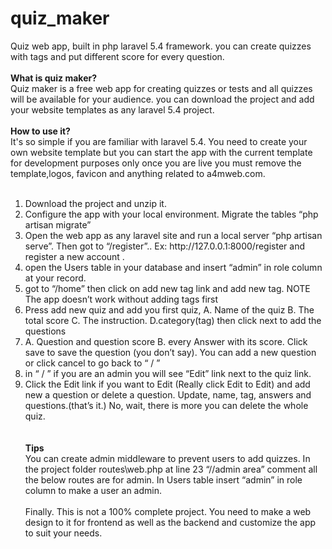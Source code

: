 # quiz_maker
Quiz web app, built in php laravel 5.4 framework.  you can create quizzes with tags and put different score for every question. 
 <br>
  <br>
<strong>What is quiz maker?</strong> <br>
Quiz maker is a free web app for creating quizzes or tests and all quizzes will be available for your audience. you can download the project and add your website templates as any laravel 5.4 project. 
<br>
 <br>
<strong>How to use it?</strong> <br>
It's so simple if you are familiar with laravel 5.4. You need to create your own website template but you can start the app with the current template for development purposes only once you are live you must remove the template,logos, favicon and anything related to a4mweb.com.   
 <br>
<ol type="1">
<li>Download the project and unzip it. </li>
<li>Configure the app with your local environment. Migrate the tables “php artisan migrate” </li>
<li>Open the web app as any laravel site and run a local server “php artisan serve”.  Then got to “/register”.. Ex:  http://127.0.0.1:8000/register  and register a new account .</li>
<li>open the Users table in your database and insert “admin” in role column at your record. </li>
<li>got to “/home” then click on add new tag link and add new tag. NOTE The app doesn’t work without adding tags first  </li>
<li>Press add new quiz and add you first quiz, A. Name of the quiz B. The total score C. The instruction. D.category(tag) then click next to add the questions  </li>
<li>A. Question and question score B. every Answer with its score. Click save to save the question (you don’t say). You can add a new question or click cancel to go back to “ / ”  </li>
<li> in  “ / ” if you are an admin you will see “Edit” link next to the quiz link. </li>
<li>Click the Edit link if you want to Edit  (Really click Edit to Edit) and add new a question or delete a question. Update, name, tag, answers and questions.(that’s it.) No, wait, there is more you can delete the whole quiz.</li>
</o>
 <br>
 <br>
 <strong>
 Tips</strong> <br>
You can create admin middleware to prevent users to add quizzes. In the project folder  routes\web.php at line 23   “//admin area” comment  all the below routes are for admin. In Users table insert “admin” in role column to make a user an admin.  <br>
 <br>
Finally. This is not a 100% complete project. You need to make a web design to it for frontend as well as the backend and customize the app to suit your needs.
